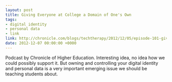 ```yaml
---
layout: post
title: Giving Everyone at College a Domain of One's Own
tags:
- digital identity
- personal data
- link
link: http://chronicle.com/blogs/techtherapy/2012/12/05/episode-101-giving-everyone-at-college-a-domain-of-ones-own/?cid=wc&utm_sourc
date: 2012-12-07 00:00:00 +0000
---
```


Podcast by Chronicle of Higher Education. Interesting idea, no idea how we could possibly support it. But owning and controlling your digital identity and personal data is a very important emerging issue we should be teaching students about.